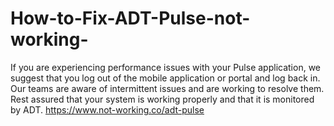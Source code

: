 # How-to-Fix-ADT-Pulse-not-working-
If you are experiencing performance issues with your Pulse application, we suggest that you log out of the mobile application or portal and log back in. Our teams are aware of intermittent issues and are working to resolve them. Rest assured that your system is working properly and that it is monitored by ADT. https://www.not-working.co/adt-pulse
